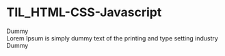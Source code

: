 # TIL_HTML-CSS-Javascript

<!DOCTYPE html>
<html>
<head>
<meta charset="EUC-KR">
<title>Insert title here</title>
<style>
	/* #box{ display:none;} */
	#box{display:block;}
	#box{display:inline;}
	#box{display:inline-block;}
</style>
</head>
<body>
<span>Dummy</span>
 <div id="box">
	<span>Lorem Ipsum is simply dummy text of the printing and type setting industry</span>
</div> 
<span>Dummy</span>
</body>
</html>
